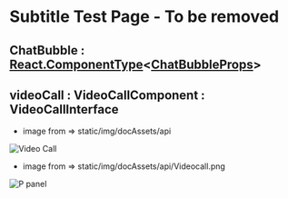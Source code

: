 # Subtitle Test Page - To be removed

<subtitle>

## ChatBubble : [React.ComponentType](https://github.com/DefinitelyTyped/DefinitelyTyped/blob/207516039691b23e567fa585c9d1aa3970ec3404/types/react/v16/index.d.ts#L78)<[ChatBubbleProps](#chatbubbleprops)\>

</subtitle>

<!-- <subtitle>

## videoCall : VideoCallComponent : VideoCallInterface 

</subtitle> -->



<subtitle>

## videoCall : VideoCallComponent : VideoCallInterface

</subtitle>

- image from =>  static/img/docAssets/api
<image alt="Video Call" lightImageSrc="api/Videocall.png" darkImageSrc="api/Videocall.png" />

- image from => static/img/docAssets/api/Videocall.png
<image alt="P panel" lightImageSrc="api/VideoComponent.png" darkImageSrc="api/VideoComponent.png" />


<!-- <subtitle>

## i18n : [i18nInterface](#i18ninterface)\[\]

</subtitle>  -->
